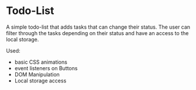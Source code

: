 # Todo-List
A simple todo-list that adds tasks that can change their status. The user can filter through the tasks depending on their status and have an access to the local storage.

Used:
- basic CSS animations
- event listeners on Buttons
- DOM Manipulation
- Local storage access
